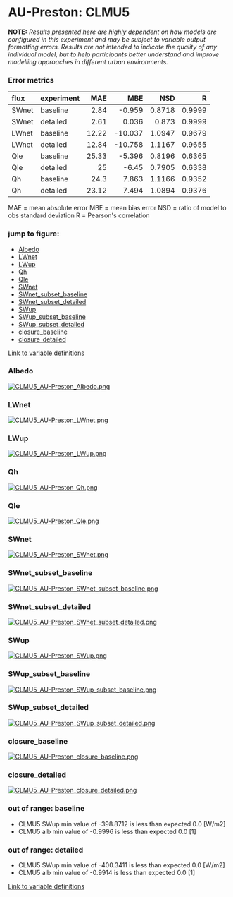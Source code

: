 # AU-Preston: CLMU5

**NOTE:** *Results presented here are highly dependent on how models are configured in this experiment and may be subject to variable output formatting errors. Results are not intended to indicate the quality of any individual model, but to help participants better understand and improve modelling approaches in different urban environments.*

### Error metrics

| flux   | experiment   |   MAE |     MBE |    NSD |      R |
|:-------|:-------------|------:|--------:|-------:|-------:|
| SWnet  | baseline     |  2.84 |  -0.959 | 0.8718 | 0.9999 |
| SWnet  | detailed     |  2.61 |   0.036 | 0.873  | 0.9999 |
| LWnet  | baseline     | 12.22 | -10.037 | 1.0947 | 0.9679 |
| LWnet  | detailed     | 12.84 | -10.758 | 1.1167 | 0.9655 |
| Qle    | baseline     | 25.33 |  -5.396 | 0.8196 | 0.6365 |
| Qle    | detailed     | 25    |  -6.45  | 0.7905 | 0.6338 |
| Qh     | baseline     | 24.3  |   7.863 | 1.1166 | 0.9352 |
| Qh     | detailed     | 23.12 |   7.494 | 1.0894 | 0.9376 |

MAE = mean absolute error
MBE = mean bias error
NSD = ratio of model to obs standard deviation
R = Pearson's correlation

### jump to figure:
 - [Albedo](#albedo)
 - [LWnet](#lwnet)
 - [LWup](#lwup)
 - [Qh](#qh)
 - [Qle](#qle)
 - [SWnet](#swnet)
 - [SWnet_subset_baseline](#swnet_subset_baseline)
 - [SWnet_subset_detailed](#swnet_subset_detailed)
 - [SWup](#swup)
 - [SWup_subset_baseline](#swup_subset_baseline)
 - [SWup_subset_detailed](#swup_subset_detailed)
 - [closure_baseline](#closure_baseline)
 - [closure_detailed](#closure_detailed)

[Link to variable definitions](variable_definitions.md)

### <a name="albedo"></a>Albedo
[![CLMU5_AU-Preston_Albedo.png](CLMU5_AU-Preston_Albedo.png)](CLMU5_AU-Preston_Albedo.png)

### <a name="lwnet"></a>LWnet
[![CLMU5_AU-Preston_LWnet.png](CLMU5_AU-Preston_LWnet.png)](CLMU5_AU-Preston_LWnet.png)

### <a name="lwup"></a>LWup
[![CLMU5_AU-Preston_LWup.png](CLMU5_AU-Preston_LWup.png)](CLMU5_AU-Preston_LWup.png)

### <a name="qh"></a>Qh
[![CLMU5_AU-Preston_Qh.png](CLMU5_AU-Preston_Qh.png)](CLMU5_AU-Preston_Qh.png)

### <a name="qle"></a>Qle
[![CLMU5_AU-Preston_Qle.png](CLMU5_AU-Preston_Qle.png)](CLMU5_AU-Preston_Qle.png)

### <a name="swnet"></a>SWnet
[![CLMU5_AU-Preston_SWnet.png](CLMU5_AU-Preston_SWnet.png)](CLMU5_AU-Preston_SWnet.png)

### <a name="swnet_subset_baseline"></a>SWnet_subset_baseline
[![CLMU5_AU-Preston_SWnet_subset_baseline.png](CLMU5_AU-Preston_SWnet_subset_baseline.png)](CLMU5_AU-Preston_SWnet_subset_baseline.png)

### <a name="swnet_subset_detailed"></a>SWnet_subset_detailed
[![CLMU5_AU-Preston_SWnet_subset_detailed.png](CLMU5_AU-Preston_SWnet_subset_detailed.png)](CLMU5_AU-Preston_SWnet_subset_detailed.png)

### <a name="swup"></a>SWup
[![CLMU5_AU-Preston_SWup.png](CLMU5_AU-Preston_SWup.png)](CLMU5_AU-Preston_SWup.png)

### <a name="swup_subset_baseline"></a>SWup_subset_baseline
[![CLMU5_AU-Preston_SWup_subset_baseline.png](CLMU5_AU-Preston_SWup_subset_baseline.png)](CLMU5_AU-Preston_SWup_subset_baseline.png)

### <a name="swup_subset_detailed"></a>SWup_subset_detailed
[![CLMU5_AU-Preston_SWup_subset_detailed.png](CLMU5_AU-Preston_SWup_subset_detailed.png)](CLMU5_AU-Preston_SWup_subset_detailed.png)

### <a name="closure_baseline"></a>closure_baseline
[![CLMU5_AU-Preston_closure_baseline.png](CLMU5_AU-Preston_closure_baseline.png)](CLMU5_AU-Preston_closure_baseline.png)

### <a name="closure_detailed"></a>closure_detailed
[![CLMU5_AU-Preston_closure_detailed.png](CLMU5_AU-Preston_closure_detailed.png)](CLMU5_AU-Preston_closure_detailed.png)

### out of range: baseline

 - CLMU5 SWup min value of -398.8712 is less than expected 0.0 [W/m2]
 - CLMU5 alb min value of -0.9996 is less than expected 0.0 [1]

### out of range: detailed

 - CLMU5 SWup min value of -400.3411 is less than expected 0.0 [W/m2]
 - CLMU5 alb min value of -0.9914 is less than expected 0.0 [1]


[Link to variable definitions](variable_definitions.md)

